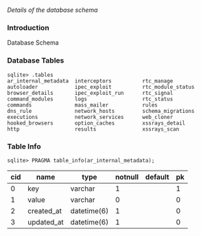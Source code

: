 _Details of the database schema_

### Introduction ###

Database Schema

### Database Tables ###

```
sqlite> .tables
ar_internal_metadata  interceptors          rtc_manage          
autoloader            ipec_exploit          rtc_module_status   
browser_details       ipec_exploit_run      rtc_signal          
command_modules       logs                  rtc_status          
commands              mass_mailer           rules               
dns_rule              network_hosts         schema_migrations   
executions            network_services      web_cloner          
hooked_browsers       option_caches         xssrays_detail      
http                  results               xssrays_scan 
```

### Table Info ###

```
sqlite> PRAGMA table_info(ar_internal_metadata);
```
cid | name | type | notnull | default | pk
--- | --- | --- | --- | --- | ---
0 | key | varchar | 1 | | 1
1 | value | varchar | 0 | | 0
2 | created_at | datetime(6) | 1 | | 0
3 | updated_at | datetime(6) | 1 | | 0
